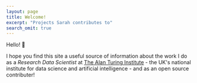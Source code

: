 ```yaml
---
layout: page
title: Welcome!
excerpt: "Projects Sarah contributes to"
search_omit: true
---
```


Hello! :wave:

I hope you find this site a useful source of information about the work I do as a _Research Data Scientist_ at [The Alan Turing Institute](https://www.turing.ac.uk/) - the UK's national institute for data science and artificial intelligence - and as an open source contributer!
